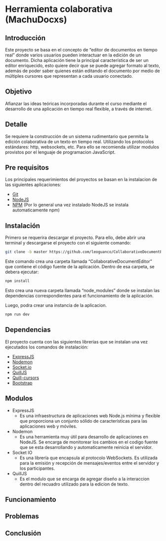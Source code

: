 # Herramienta colaborativa (MachuDocxs)

## Introducción
Este proyecto se basa en el concepto de “editor de documentos en tiempo real” donde varios usuarios pueden interactuar en la edición de un documento. 
Dicha aplicación tiene la principal característica de ser un editor enriquecido, esto quiere decir que se puede agregar formato al texto, además de poder saber quienes están editando el documento por medio de múltiples cursores que representan a cada usuario conectado.
## Objetivo
Afianzar las ideas teóricas incorporadas durante el curso mediante el desarrollo de una aplicación en tiempo real flexible, a través de internet.
## Detalle
Se requiere la construcción de un sistema rudimentario que permita la edición colaborativa de un texto en tiempo real. Utilizando los protocolos estándares: http, websockets, etc.
Para ello se recomienda utilizar modulos provistos por el lenguaje de programacion JavaScript.
## Pre requisitos
Los principales requerimientos del proyectos se basan en la instalacion de las siguientes aplicaciones:
* [Git](https://github.com/)
* [NodeJS](https://nodejs.org/es/)
* [NPM](https://www.npmjs.com/) (Por lo general una vez instalado NodeJS se instala automaticamente npm)
## Instalación
Primero se requerira descargar el proyecto. Para ello, debe abrir una terminal y descargarse el proyecto con el siguiente comando:
```bash
git clone -b master https://github.com/leoguanco/CollaborativeDocumentEditor.git
```
Este comando crea una carpeta llamada “CollaborativeDocumentEditor” que contiene el código fuente de la aplicación.
Dentro de esa carpeta, se debera ejecutar:
```bash
npm install
```
Esto crea una nueva carpeta llamada “node_modules” donde se instalan las dependencias correspondientes para el funcionamiento de la aplicación.

Luego, podra crear una instancia de la aplicacion.
```bash
npm run dev
```
## Dependencias
El proyecto cuenta con las siguientes librerias que se instalan una vez ejecutados los comandos de instalación:
* [ExpressJS](https://expressjs.com/es/)
* [Nodemon](https://nodemon.io/)
* [Socket.io](https://socket.io/)
* [QuillJS](https://quilljs.com/)
* [Quill-cursors](https://github.com/reedsy/quill-cursors)
* [Bootstrap](https://getbootstrap.com/)

## Modulos
* ExpressJS
  * Es una infraestructura de aplicaciones web Node.js mínima y flexible que proporciona un conjunto sólido de características para las aplicaciones web y móviles.
* Nodemon
  * Es una herramienta muy útil para desarrollo de aplicaciones en NodeJS. Se encarga de monitorear los cambios en el codigo fuente que se esta desarrollando y automaticamente reinicia el servidor.
* Socket IO
  * Es una librería que encapsula al protocolo WebSockets. Es utilizada para la emisión y recepción de mensajes/eventos entre el servidor y los participantes.
* QuillJS
  * Es el modulo que se encarga de agregar diseño a la interaccion dentro del recuadro utilizado para la edicion de texto.
## Funcionamiento
## Problemas
## Conclusión
